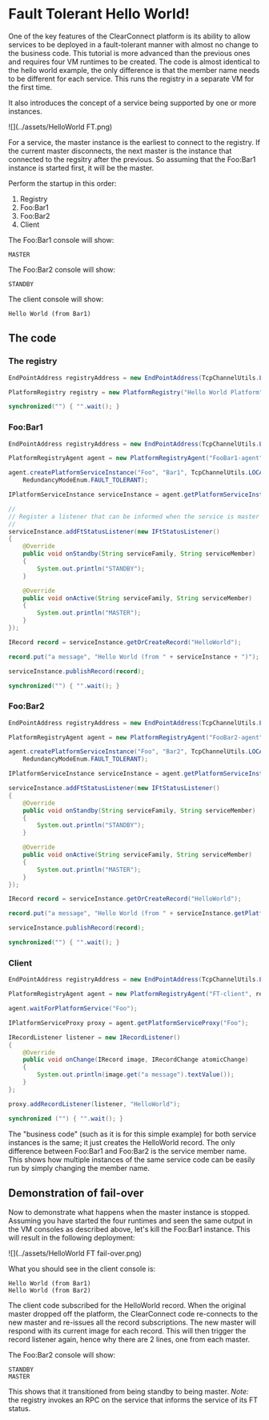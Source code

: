 # Fault Tolerant Hello World!

One of the key features of the ClearConnect platform is its ability to allow services to be deployed in a fault-tolerant manner with almost no change to the business code. This tutorial is more advanced than the previous ones and requires four VM runtimes to be created. The code is almost identical to the hello world example, the only difference is that the member name needs to be different for each service. This runs the registry in a separate VM for the first time.

It also introduces the concept of a service being supported by one or more instances.

![](../assets/HelloWorld FT.png)

For a service, the master instance is the earliest to connect to the registry. If the current master disconnects, the next master is the instance that connected to the regsitry after the previous. So assuming that the Foo:Bar1 instance is started first, it will be the master.

Perform the startup in this order:
1. Registry
2. Foo:Bar1
3. Foo:Bar2
4. Client

The Foo:Bar1 console will show:
```
MASTER
```
The Foo:Bar2 console will show:
```
STANDBY
```
The client console will show:
```
Hello World (from Bar1)
```


## The code
### The registry
```java
EndPointAddress registryAddress = new EndPointAddress(TcpChannelUtils.LOCALHOST_IP, 22222);

PlatformRegistry registry = new PlatformRegistry("Hello World Platform", registryAddress);

synchronized("") { "".wait(); }
```

### Foo:Bar1
```java
EndPointAddress registryAddress = new EndPointAddress(TcpChannelUtils.LOCALHOST_IP, 22222);

PlatformRegistryAgent agent = new PlatformRegistryAgent("FooBar1-agent", registryAddress);

agent.createPlatformServiceInstance("Foo", "Bar1", TcpChannelUtils.LOCALHOST_IP, WireProtocolEnum.GZIP,
    RedundancyModeEnum.FAULT_TOLERANT);

IPlatformServiceInstance serviceInstance = agent.getPlatformServiceInstance("Foo", "Bar1");

//
// Register a listener that can be informed when the service is master or standby
//
serviceInstance.addFtStatusListener(new IFtStatusListener()
{
    @Override
    public void onStandby(String serviceFamily, String serviceMember)
    {
        System.out.println("STANDBY");
    }

    @Override
    public void onActive(String serviceFamily, String serviceMember)
    {
        System.out.println("MASTER");
    }
});

IRecord record = serviceInstance.getOrCreateRecord("HelloWorld");

record.put("a message", "Hello World (from " + serviceInstance + ")");

serviceInstance.publishRecord(record);

synchronized("") { "".wait(); }
```

### Foo:Bar2
```java
EndPointAddress registryAddress = new EndPointAddress(TcpChannelUtils.LOCALHOST_IP, 22222);

PlatformRegistryAgent agent = new PlatformRegistryAgent("FooBar2-agent", registryAddress);

agent.createPlatformServiceInstance("Foo", "Bar2", TcpChannelUtils.LOCALHOST_IP, WireProtocolEnum.GZIP,
    RedundancyModeEnum.FAULT_TOLERANT);

IPlatformServiceInstance serviceInstance = agent.getPlatformServiceInstance("Foo", "Bar2");

serviceInstance.addFtStatusListener(new IFtStatusListener()
{
    @Override
    public void onStandby(String serviceFamily, String serviceMember)
    {
        System.out.println("STANDBY");
    }

    @Override
    public void onActive(String serviceFamily, String serviceMember)
    {
        System.out.println("MASTER");
    }
});

IRecord record = serviceInstance.getOrCreateRecord("HelloWorld");

record.put("a message", "Hello World (from " + serviceInstance.getPlatformServiceMemberName() + ")");

serviceInstance.publishRecord(record);

synchronized("") { "".wait(); }
```

### Client
```java
EndPointAddress registryAddress = new EndPointAddress(TcpChannelUtils.LOCALHOST_IP, 22222);

PlatformRegistryAgent agent = new PlatformRegistryAgent("FT-client", registryAddress);

agent.waitForPlatformService("Foo");

IPlatformServiceProxy proxy = agent.getPlatformServiceProxy("Foo");

IRecordListener listener = new IRecordListener()
{
    @Override
    public void onChange(IRecord image, IRecordChange atomicChange)
    {
        System.out.println(image.get("a message").textValue());
    }
};

proxy.addRecordListener(listener, "HelloWorld");

synchronized ("") { "".wait(); }
```
The "business code" (such as it is for this simple example) for both service instances is the same; it just creates the HelloWorld record. The only difference between Foo:Bar1 and Foo:Bar2 is the service member name. This shows how multiple instances of the same service code can be easily run by simply changing the member name.

## Demonstration of fail-over
Now to demonstrate what happens when the master instance is stopped. Assuming you have started the four runtimes and seen the same output in the VM consoles as described above, let's kill the Foo:Bar1 instance. This will result in the following deployment:

![](../assets/HelloWorld FT fail-over.png)

What you should see in the client console is:
```
Hello World (from Bar1)
Hello World (from Bar2)
```
The client code subscribed for the HelloWorld record. When the original master dropped off the platform, the ClearConnect code re-connects to the new master and re-issues all the record subscriptions. The new master will respond with its current image for each record. This will then trigger the record listener again, hence why there are 2 lines, one from each master.

The Foo:Bar2 console will show:
```
STANDBY
MASTER
```
This shows that it transitioned from being standby to being master. _Note:_ the registry invokes an RPC on the service that informs the service of its FT status.



